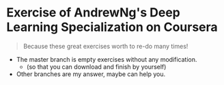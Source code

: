 # Exercise of AndrewNg's Deep Learning Specialization on Coursera

> Because these great exercises worth to re-do many times!

- The master branch is empty exercises without any modification.
  - (so that you can download and finish by yourself)
- Other branches are my answer, maybe can help you.
